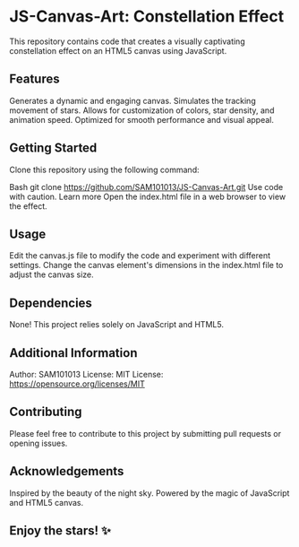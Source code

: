 
# JS-Canvas-Art: Constellation Effect

This repository contains code that creates a visually captivating constellation effect on an HTML5 canvas using JavaScript.

## Features

Generates a dynamic and engaging canvas.
Simulates the tracking movement of stars.
Allows for customization of colors, star density, and animation speed.
Optimized for smooth performance and visual appeal.
## Getting Started

Clone this repository using the following command:

Bash
git clone https://github.com/SAM101013/JS-Canvas-Art.git
Use code with caution. Learn more
Open the index.html file in a web browser to view the effect.

## Usage

Edit the canvas.js file to modify the code and experiment with different settings.
Change the canvas element's dimensions in the index.html file to adjust the canvas size.
## Dependencies

None! This project relies solely on JavaScript and HTML5.
## Additional Information

Author: SAM101013
License: MIT License: https://opensource.org/licenses/MIT
## Contributing

Please feel free to contribute to this project by submitting pull requests or opening issues.

## Acknowledgements

Inspired by the beauty of the night sky.
Powered by the magic of JavaScript and HTML5 canvas.
## Enjoy the stars! ✨
